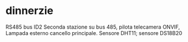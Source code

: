# dinnerzie
RS485 bus ID2
Seconda stazione su bus 485, pilota telecamera ONVIF, Lampada esterno cancello principale. Sensore DHT11; sensore DS18B20
